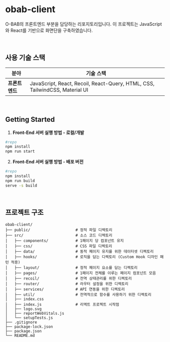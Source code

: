 # obab-client

O-BAB의 프론트엔드 부분을 담당하는 리포지토리입니다. 이 프로젝트는 JavaScript와 React를 기반으로 화면단을 구축하였습니다.

<br/>

## 사용 기술 스택

| **분야**        | **기술 스택**                                                                                   |
|-----------------|-------------------------------------------------------------------------------------------------|
| **프론트엔드**  | JavaScript, React, Recoil, React-Query, HTML, CSS, TailwindCSS, Material UI                     |

<br/>

## Getting Started

1. **Front-End 서버 실행 방법 - 로컬/개발**

```bash
#repo
npm install
npm run start
```

2. **Front-End 서버 실행 방법 - 배포 버전**

```bash
#repo
npm install
npm run build
serve -s build
```

<br/>

## 프로젝트 구조

```
obab-client/
├── public/                    # 정적 파일 디렉토리
├── src/                       # 소스 코드 디렉토리
│   ├── components/            # 1페이지 당 컴포넌트 유지
│   ├── css/                   # CSS 파일 디렉토리
│   ├── data/                  # 동적 페이지 유지를 위한 데이터셋 디렉토리
│   ├── hooks/                 # 로직을 담는 디렉토리 (Custom Hook 디자인 패턴 적용)
│   ├── layout/                # 정적 페이지 요소를 담는 디렉토리
│   ├── pages/                 # 1페이지 전체를 이루는 페이지 컴포넌트 모음
│   ├── recoil/                # 전역 상태관리를 위한 디렉토리
│   ├── router/                # 라우터 설정을 위한 디렉토리
│   ├── services/              # API 연동을 위한 디렉토리
│   ├── util/                  # 전역적으로 함수를 사용하기 위한 디렉토리
│   ├── index.css
│   ├── index.js               # 리액트 프로젝트 시작점
│   ├── logo.svg
│   ├── reportWebVitals.js
│   └── setupTests.js
├── .gitignore
├── package-lock.json
├── package.json
└── README.md
```
